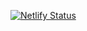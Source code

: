 [![Netlify Status](https://api.netlify.com/api/v1/badges/c026249a-d59f-408b-8aaa-ac0c6d3f844b/deploy-status)](https://app.netlify.com/sites/carrobert/deploys)
